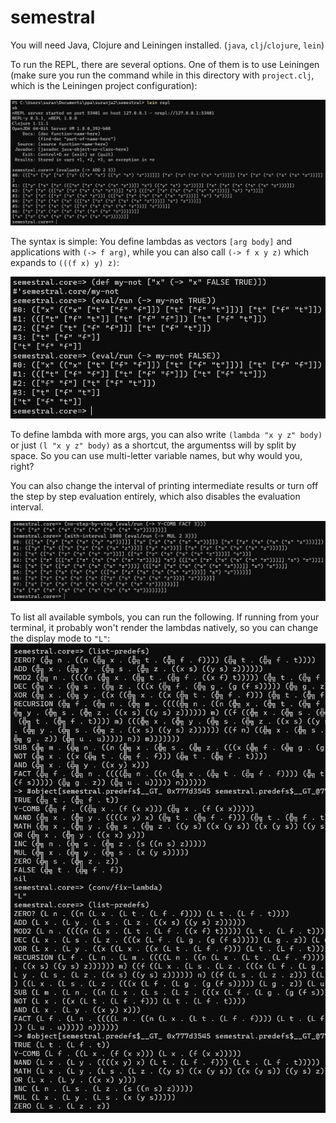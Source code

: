 # semestral

You will need Java, Clojure and Leiningen installed. (`java`, `clj`/`clojure`, `lein`)

To run the REPL, there are several options. One of them is to use Leiningen (make sure you run the command
while in this directory with `project.clj`, which is the Leiningen project configuration):

![lein-repl.png](lein-repl.png)

The syntax is simple: You define lambdas as vectors `[arg body]` and applications with `(-> f arg)`, while
you can also call `(-> f x y z)` which expands to `(((f x) y) z)`:

![img.png](syntax.png)

To define lambda with more args, you can also write `(lambda "x y z" body)` or just `(l "x y z" body)` as
a shortcut, the argumentss will by split by space. So you can use multi-letter variable names, but why would you, right?

You can also change the interval of printing intermediate results or turn off the step by step
evaluation entirely, which also disables the evaluation interval.

![img.png](options.png)

To list all available symbols, you can run the following. If running from your terminal, it probably won't render
the lambdas natively, so you can change the display mode to `"L"`:
![img.png](predefs.png)

